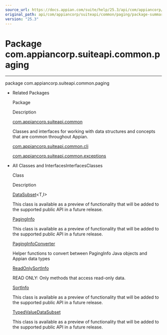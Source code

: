 ```yaml
---
source_url: https://docs.appian.com/suite/help/25.3/api/com/appiancorp/suiteapi/common/paging/package-summary.html
original_path: api/com/appiancorp/suiteapi/common/paging/package-summary.html
version: "25.3"
---
```


# Package com.appiancorp.suiteapi.common.paging

* * *

package com.appiancorp.suiteapi.common.paging

-   Related Packages

    Package

    Description

    [com.appiancorp.suiteapi.common](../package-summary.html)

    Classes and interfaces for working with data structures and concepts that are common throughout Appian.

    [com.appiancorp.suiteapi.common.cli](../cli/package-summary.html)

    [com.appiancorp.suiteapi.common.exceptions](../exceptions/package-summary.html)

-   All Classes and InterfacesInterfacesClasses

    Class

    Description

    [DataSubset](DataSubset.html "class in com.appiancorp.suiteapi.common.paging")<T,I>

    This class is available as a preview of functionality that will be added to the supported public API in a future release.

    [PagingInfo](PagingInfo.html "class in com.appiancorp.suiteapi.common.paging")

    This class is available as a preview of functionality that will be added to the supported public API in a future release.

    [PagingInfoConverter](PagingInfoConverter.html "class in com.appiancorp.suiteapi.common.paging")

    Helper functions to convert between PagingInfo Java objects and Appian data types

    [ReadOnlySortInfo](ReadOnlySortInfo.html "interface in com.appiancorp.suiteapi.common.paging")

    READ ONLY: Only methods that access read-only data.

    [SortInfo](SortInfo.html "class in com.appiancorp.suiteapi.common.paging")

    This class is available as a preview of functionality that will be added to the supported public API in a future release.

    [TypedValueDataSubset](TypedValueDataSubset.html "class in com.appiancorp.suiteapi.common.paging")

    This class is available as a preview of functionality that will be added to the supported public API in a future release.